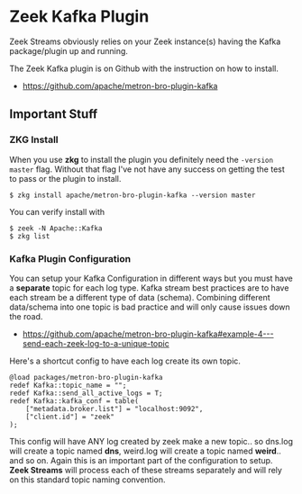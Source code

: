 # Zeek Kafka Plugin
Zeek Streams obviously relies on your Zeek instance(s) having the Kafka package/plugin up and running.

The Zeek Kafka plugin is on Github with the instruction on how to install. 

- <https://github.com/apache/metron-bro-plugin-kafka>

## Important Stuff

### ZKG Install
When you use **zkg** to install the plugin you definitely need the `-version master` flag. Without that flag I've not have any success on getting the test to pass or the plugin to install.


```
$ zkg install apache/metron-bro-plugin-kafka --version master
```

You can verify install with 

```
$ zeek -N Apache::Kafka
$ zkg list
```

### Kafka Plugin Configuration
You can setup your Kafka Configuration in different ways but you must have a **separate** topic for each log type. Kafka stream best practices are to have each stream be a different type of data (schema). Combining different data/schema into one topic is bad practice and will only cause issues down the road.

- <https://github.com/apache/metron-bro-plugin-kafka#example-4---send-each-zeek-log-to-a-unique-topic>

Here's a shortcut config to have each log create its own topic.

```
@load packages/metron-bro-plugin-kafka
redef Kafka::topic_name = "";
redef Kafka::send_all_active_logs = T;
redef Kafka::kafka_conf = table(
    ["metadata.broker.list"] = "localhost:9092",
    ["client.id"] = "zeek"
);
```
This config will have ANY log created by zeek make a new topic.. so dns.log will create a topic named **dns**, weird.log will create a topic named **weird**.. and so on. Again this is an important part of the configuration to setup. **Zeek Streams** will process each of these streams separately and will rely on this standard topic naming convention.


